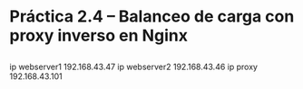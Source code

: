 #  Práctica 2.4 – Balanceo de carga con proxy inverso en Nginx 

## 

ip webserver1 192.168.43.47
ip webserver2 192.168.43.46
ip proxy 192.168.43.101